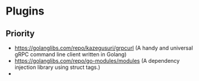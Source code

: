 # Plugins

## Priority
- https://golanglibs.com/repo/kazegusuri/grpcurl (A handy and universal gRPC command line client written in Golang)
- https://golanglibs.com/repo/go-modules/modules (A dependency injection library using struct tags.)
- 